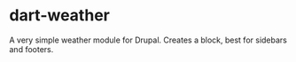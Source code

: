 # dart-weather
A very simple weather module for Drupal. Creates a block, best for sidebars and footers.
